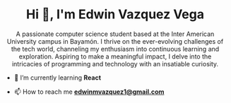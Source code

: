<h1 align="center">Hi 👋, I'm Edwin Vazquez Vega</h1>
<p align="center">A passionate computer science student based at the Inter American University campus in Bayamón. I thrive on the ever-evolving challenges of the tech world, channeling my enthusiasm into continuous learning and exploration. Aspiring to make a meaningful impact, I delve into the intricacies of programming and technology with an insatiable curiosity.</p>

- 🌱 I’m currently learning **React**

- 📫 How to reach me **edwinmvazquez1@gmail.com**

<p align="left">
</p>
